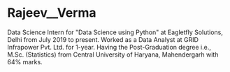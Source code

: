 # Rajeev__Verma
Data Science Intern for "Data Science using Python" at Eagletfly Solutions, Delhi from July 2019 to present. 
Worked as a Data Analyst at GRID Infrapower Pvt. Ltd. for 1-year.
Having the Post-Graduation degree i.e., M.Sc. (Statistics) from Central University of Haryana, Mahendergarh with 64% marks.
